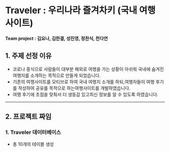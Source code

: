 # Traveler : 우리나라 즐겨차키 (국내 여행 사이트)
#### Team project : 김요나, 김한결, 성진영, 정찬식, 천다연
## 1. 주제 선정 이유
+ 코로나 종식으로 사람들이 대부분 해외로 여행을 가는 상황이 아쉬워 국내에 숨겨진 여행지를 소개하는 목적으로 만들게 되었습니다.
+ 기존의 여행사이트를 모티브로 하여 국내 여행지 소개를 하되,여행자들이 여행 후기를 작성하여 공유를 목적으로 하는여행사이트를 개발하였습니다.
+ 여행 후기에 초점을 맞춰서 더 생동감 있고최신 정보를 알 수 있도록 하였습니다.
---
## 2. 프로젝트 짜임
### 1. Traveler 데이터베이스
+ 총 10개의 테이블 생성
